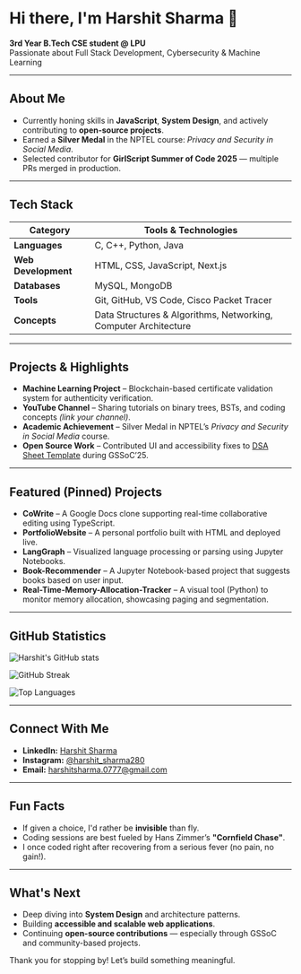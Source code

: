 # Hi there, I'm Harshit Sharma 👋

**3rd Year B.Tech CSE student @ LPU**  
Passionate about Full Stack Development, Cybersecurity & Machine Learning  

---

##  About Me
- Currently honing skills in **JavaScript**, **System Design**, and actively contributing to **open-source projects**.
- Earned a **Silver Medal** in the NPTEL course: *Privacy and Security in Social Media*.
- Selected contributor for **GirlScript Summer of Code 2025** — multiple PRs merged in production.

---

##  Tech Stack

| Category            | Tools & Technologies                             |
|---------------------|--------------------------------------------------|
| **Languages**        | C, C++, Python, Java                             |
| **Web Development**  | HTML, CSS, JavaScript, Next.js                  |
| **Databases**        | MySQL, MongoDB                                   |
| **Tools**            | Git, GitHub, VS Code, Cisco Packet Tracer       |
| **Concepts**         | Data Structures & Algorithms, Networking, Computer Architecture |

---

##  Projects & Highlights

- **Machine Learning Project** – Blockchain-based certificate validation system for authenticity verification.
- **YouTube Channel** – Sharing tutorials on binary trees, BSTs, and coding concepts *(link your channel)*.
- **Academic Achievement** – Silver Medal in NPTEL’s *Privacy and Security in Social Media* course.
- **Open Source Work** – Contributed UI and accessibility fixes to [DSA Sheet Template](https://dsa-sheet-template.vercel.app/) during GSSoC’25.

---

##  Featured (Pinned) Projects

- **CoWrite** – A Google Docs clone supporting real-time collaborative editing using TypeScript.
- **PortfolioWebsite** – A personal portfolio built with HTML and deployed live.
- **LangGraph** – Visualized language processing or parsing using Jupyter Notebooks.
- **Book-Recommender** – A Jupyter Notebook-based project that suggests books based on user input.
- **Real-Time-Memory-Allocation-Tracker** – A visual tool (Python) to monitor memory allocation, showcasing paging and segmentation.

---

##  GitHub Statistics

<!-- GitHub Stats Card -->
![Harshit's GitHub stats](https://github-readme-stats.vercel.app/api?username=Harshit-077&show_icons=true&theme=tokyonight)

<!-- GitHub Streak Stats -->
![GitHub Streak](https://streak-stats.demolab.com?user=Harshit-077&theme=tokyonight&hide_border=true)

<!-- Top Languages Card -->
![Top Languages](https://github-readme-stats.vercel.app/api/top-langs/?username=Harshit-077&layout=compact&theme=tokyonight)


---

##  Connect With Me
- **LinkedIn:** [Harshit Sharma](https://www.linkedin.com/in/harshitsharma77)  
- **Instagram:** [@harshit_sharma280](https://www.instagram.com/harshit_sharma280)  
- **Email:** harshitsharma.0777@gmail.com  

---

##  Fun Facts
- If given a choice, I'd rather be **invisible** than fly.  
- Coding sessions are best fueled by Hans Zimmer’s **"Cornfield Chase"**.  
- I once coded right after recovering from a serious fever (no pain, no gain!).

---

##  What's Next
- Deep diving into **System Design** and architecture patterns.
- Building **accessible and scalable web applications**.
- Continuing **open-source contributions** — especially through GSSoC and community-based projects.

Thank you for stopping by! Let’s build something meaningful.  
